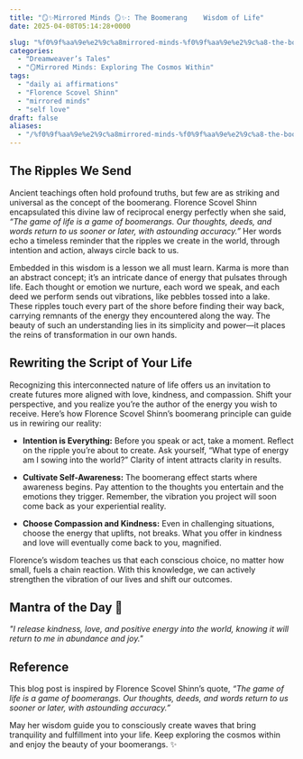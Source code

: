 ```yaml
---
title: "🪞✨Mirrored Minds 🪞✨: The Boomerang    Wisdom of Life"
date: 2025-04-08T05:14:28+0000

slug: "%f0%9f%aa%9e%e2%9c%a8mirrored-minds-%f0%9f%aa%9e%e2%9c%a8-the-boomerang-wisdom-of-life"
categories:
  - "Dreamweaver’s Tales"
  - "🪞Mirrored Minds: Exploring The Cosmos Within"
tags:
  - "daily ai affirmations"
  - "Florence Scovel Shinn"
  - "mirrored minds"
  - "self love"
draft: false
aliases:
  - "/%f0%9f%aa%9e%e2%9c%a8mirrored-minds-%f0%9f%aa%9e%e2%9c%a8-the-boomerang-wisdom-of-life/"
---
```

## The Ripples We Send

Ancient teachings often hold profound truths, but few are as striking and universal as the concept of the boomerang. Florence Scovel Shinn encapsulated this divine law of reciprocal energy perfectly when she said, *“The game of life is a game of boomerangs. Our thoughts, deeds, and words return to us sooner or later, with astounding accuracy.”* Her words echo a timeless reminder that the ripples we create in the world, through intention and action, always circle back to us.

Embedded in this wisdom is a lesson we all must learn. Karma is more than an abstract concept; it’s an intricate dance of energy that pulsates through life. Each thought or emotion we nurture, each word we speak, and each deed we perform sends out vibrations, like pebbles tossed into a lake. These ripples touch every part of the shore before finding their way back, carrying remnants of the energy they encountered along the way. The beauty of such an understanding lies in its simplicity and power—it places the reins of transformation in our own hands.

## Rewriting the Script of Your Life

Recognizing this interconnected nature of life offers us an invitation to create futures more aligned with love, kindness, and compassion. Shift your perspective, and you realize you’re the author of the energy you wish to receive. Here’s how Florence Scovel Shinn’s boomerang principle can guide us in rewiring our reality:

- **Intention is Everything:** Before you speak or act, take a moment. Reflect on the ripple you’re about to create. Ask yourself, “What type of energy am I sowing into the world?” Clarity of intent attracts clarity in results.

- **Cultivate Self-Awareness:** The boomerang effect starts where awareness begins. Pay attention to the thoughts you entertain and the emotions they trigger. Remember, the vibration you project will soon come back as your experiential reality.

- **Choose Compassion and Kindness:** Even in challenging situations, choose the energy that uplifts, not breaks. What you offer in kindness and love will eventually come back to you, magnified.

Florence’s wisdom teaches us that each conscious choice, no matter how small, fuels a chain reaction. With this knowledge, we can actively strengthen the vibration of our lives and shift our outcomes.

## Mantra of the Day 🌟

*"I release kindness, love, and positive energy into the world, knowing it will return to me in abundance and joy."*

## Reference

This blog post is inspired by Florence Scovel Shinn’s quote, *“The game of life is a game of boomerangs. Our thoughts, deeds, and words return to us sooner or later, with astounding accuracy.”*

May her wisdom guide you to consciously create waves that bring tranquility and fulfillment into your life. Keep exploring the cosmos within and enjoy the beauty of your boomerangs. ✨